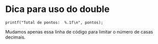 # Dica para uso do double

    printf("Total de pontos:  %.1f\n", pontos);

Mudamos apenas essa linha de código para limitar o número de casas decimais.
